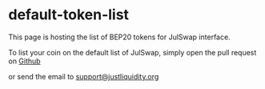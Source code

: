 # default-token-list

This page is hosting the list of BEP20 tokens for JulSwap interface.

To list your coin on the default list of JulSwap, simply open the pull request on [Github](https://github.com/justliquidity/default-token-list/pulls)

or send the email to support@justliquidity.org

